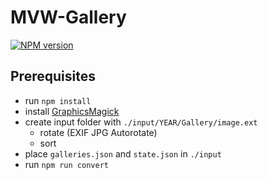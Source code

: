 # MVW-Gallery

[![NPM version](https://img.shields.io/npm/v/mvw-gallery.svg?style=flat)](https://www.npmjs.com/package/mvw-gallery)

## Prerequisites
- run `npm install`
- install [GraphicsMagick](http://www.graphicsmagick.org/)
- create input folder with `./input/YEAR/Gallery/image.ext`
  - rotate (EXIF JPG Autorotate)
  - sort
- place `galleries.json` and `state.json` in `./input`
- run `npm run convert`
